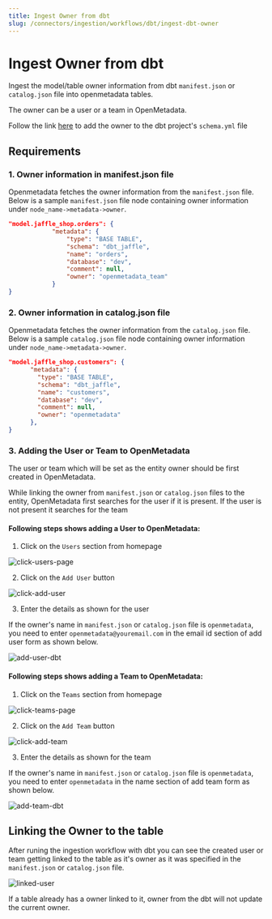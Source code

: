 ```yaml
---
title: Ingest Owner from dbt
slug: /connectors/ingestion/workflows/dbt/ingest-dbt-owner
---
```


# Ingest Owner from dbt

Ingest the model/table owner information from dbt `manifest.json` or `catalog.json` file into openmetadata tables.

The owner can be a user or a team in OpenMetadata.

Follow the link [here](https://docs.getdbt.com/reference/resource-configs/meta) to add the owner to the dbt project's `schema.yml` file

## Requirements

### 1. Owner information in manifest.json file
Openmetadata fetches the owner information from the `manifest.json` file. Below is a sample `manifest.json` file node containing owner information under `node_name->metadata->owner`.

```json
"model.jaffle_shop.orders": {
			"metadata": {
				"type": "BASE TABLE",
				"schema": "dbt_jaffle",
				"name": "orders",
				"database": "dev",
				"comment": null,
				"owner": "openmetadata_team"
			}
}
```

### 2. Owner information in catalog.json file
Openmetadata fetches the owner information from the `catalog.json` file. Below is a sample `catalog.json` file node containing owner information under `node_name->metadata->owner`.

```json
"model.jaffle_shop.customers": {
      "metadata": {
        "type": "BASE TABLE",
        "schema": "dbt_jaffle",
        "name": "customers",
        "database": "dev",
        "comment": null,
        "owner": "openmetadata"
      },
}
```

### 3. Adding the User or Team to OpenMetadata
The user or team which will be set as the entity owner should be first created in OpenMetadata.

While linking the owner from `manifest.json` or `catalog.json` files to the entity, OpenMetadata first searches for the user if it is present. If the user is not present it searches for the team 

#### Following steps shows adding a User to OpenMetadata:
1. Click on the `Users` section from homepage
<Image src="/images/openmetadata/ingestion/workflows/dbt/ingest_dbt_owner/click-users-page.png" alt="click-users-page" caption="Click Users page"/>

2. Click on the `Add User` button
<Image src="/images/openmetadata/ingestion/workflows/dbt/ingest_dbt_owner/click-add-user.png" alt="click-add-user" caption="Click Add User"/>

3. Enter the details as shown for the user

<Note>

If the owner's name in `manifest.json` or `catalog.json` file is `openmetadata`, you need to enter `openmetadata@youremail.com` in the email id section of add user form as shown below.

</Note>

<Image src="/images/openmetadata/ingestion/workflows/dbt/ingest_dbt_owner/add-user-dbt.png" alt="add-user-dbt" caption="Add User"/>

#### Following steps shows adding a Team to OpenMetadata:
1. Click on the `Teams` section from homepage
<Image src="/images/openmetadata/ingestion/workflows/dbt/ingest_dbt_owner/click-teams-page.png" alt="click-teams-page" caption="Click Teams page"/>

2. Click on the `Add Team` button
<Image src="/images/openmetadata/ingestion/workflows/dbt/ingest_dbt_owner/click-add-team.png" alt="click-add-team" caption="Click Add Team"/>

3. Enter the details as shown for the team

<Note>

If the owner's name in `manifest.json` or `catalog.json` file is `openmetadata`, you need to enter `openmetadata` in the name section of add team form as shown below.

</Note>

<Image src="/images/openmetadata/ingestion/workflows/dbt/ingest_dbt_owner/add-team-dbt.png" alt="add-team-dbt" caption="Add Team"/>

## Linking the Owner to the table

After runing the ingestion workflow with dbt you can see the created user or team getting linked to the table as it's owner as it was specified in the `manifest.json` or `catalog.json` file.

<Image src="/images/openmetadata/ingestion/workflows/dbt/ingest_dbt_owner/linked-user.png" alt="linked-user" caption="Linked User"/>

<Note>

If a table already has a owner linked to it, owner from the dbt will not update the current owner.

</Note>
